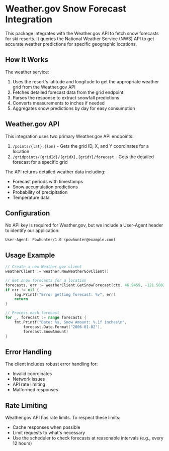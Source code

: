 # Weather.gov Snow Forecast Integration

This package integrates with the Weather.gov API to fetch snow forecasts for ski resorts. It queries the National Weather Service (NWS) API to get accurate weather predictions for specific geographic locations.

## How It Works

The weather service:

1. Uses the resort's latitude and longitude to get the appropriate weather grid from the Weather.gov API
2. Fetches detailed forecast data from the grid endpoint
3. Parses the response to extract snowfall predictions
4. Converts measurements to inches if needed
5. Aggregates snow predictions by day for easy consumption

## Weather.gov API

This integration uses two primary Weather.gov API endpoints:

1. `/points/{lat},{lon}` - Gets the grid ID, X, and Y coordinates for a location
2. `/gridpoints/{gridId}/{gridX},{gridY}/forecast` - Gets the detailed forecast for a specific grid

The API returns detailed weather data including:
- Forecast periods with timestamps
- Snow accumulation predictions
- Probability of precipitation
- Temperature data

## Configuration

No API key is required for Weather.gov, but we include a User-Agent header to identify our application:

```
User-Agent: Powhunter/1.0 (powhunter@example.com)
```

## Usage Example

```go
// Create a new Weather.gov client
weatherClient := weather.NewWeatherGovClient()

// Get snow forecasts for a location
forecasts, err := weatherClient.GetSnowForecast(ctx, 46.9459, -121.5802)
if err != nil {
    log.Printf("Error getting forecast: %v", err)
    return
}

// Process each forecast
for _, forecast := range forecasts {
    fmt.Printf("Date: %s, Snow Amount: %.1f inches\n", 
        forecast.Date.Format("2006-01-02"), 
        forecast.SnowAmount)
}
```

## Error Handling

The client includes robust error handling for:
- Invalid coordinates
- Network issues
- API rate limiting
- Malformed responses

## Rate Limiting

Weather.gov API has rate limits. To respect these limits:
- Cache responses when possible
- Limit requests to what's necessary
- Use the scheduler to check forecasts at reasonable intervals (e.g., every 12 hours)